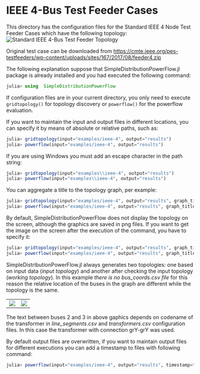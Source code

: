 # IEEE 4-Bus Test Feeder Cases

This directory has the configuration files for the Standard IEEE 4 Node Test Feeder Cases which have the following topology:
<img src="https://github.com/gisel-uninorte/SimpleDistributionPowerFlow.jl/blob/main/images/ieee_4_bus_std_test_feeder.png" alt="Standard IEEE 4-Bus Test Feeder Topology">

Original test case can be downloaded from https://cmte.ieee.org/pes-testfeeders/wp-content/uploads/sites/167/2017/08/feeder4.zip

The following explanation suppose that SimpleDistributionPowerFlow.jl package is already installed and you had executed the following command:
```julia
julia> using  SimpleDistributionPowerFlow
```

If configuration files are in your current directory, you only need to execute `gridtopology()` for topology discovery or `powerflow()` for the powerflow evaluation.

If you want to maintain the input and output files in different locations, you can specify it by means of absolute or relative paths, such as:
```julia
julia> gridtopology(input="examples/ieee-4", output="results")
julia> powerflow(input="examples/ieee-4", output="results")
```

If you are using Windows you must add an escape character in the path string:
```julia
julia> gridtopology(input="examples\\ieee-4", output="results")
julia> powerflow(input="examples\\ieee-4", output="results")
```

You can aggregate a title to the topology graph, per example:
```julia
julia> gridtopology(input="examples/ieee-4", output="results", graph_title="IEEE 4 Node Test Feeder")
julia> powerflow(input="examples/ieee-4", output="results", graph_title="IEEE 4 Node Test Feeder")
```

By default, SimpleDistributionPowerFlow does not display the topology on the screen, although the graphics are saved in png files. If you want to get the image on the screen after the execution of the command, you have to specify it:
```julia
julia> gridtopology(input="examples/ieee-4", output="results", graph_title="IEEE 4 Node Test Feeder", display_topology=true)
julia> powerflow(input="examples/ieee-4", output="results", graph_title="IEEE 4 Node Test Feeder", display_topology=true)
```

SimpleDistributionPowerFlow.jl always generates two topologies: one based on input data (_input topology_) and another after checking the input topology (_working topology_).
In this example *there is no bus_coords.csv file* for this reason the relative location of the buses in the graph are different while the topology is the same.

<table>
  <tr>
    <td><img src="https://github.com/gisel-uninorte/SimpleDistributionPowerFlow.jl/blob/main/images/ieee_4_bus_example_input_topology.png"</td>
    <td><img src="https://github.com/gisel-uninorte/SimpleDistributionPowerFlow.jl/blob/main/images/ieee_4_bus_example_working_topology.png"</td>
  </tr>
</table>

The text between buses 2 and 3 in above gaphics depends on codename of the transformer in _line_segments.csv_ and _transformers.csv_ configuration files. In this case the transformer with connection grY-grY was used.

By default output files are overwritten, if you want to maintain output files for different executions you can add a timestamp to files with following command:
```julia
julia> powerflow(input="examples/ieee-4", output="results", timestamp=true)
```
